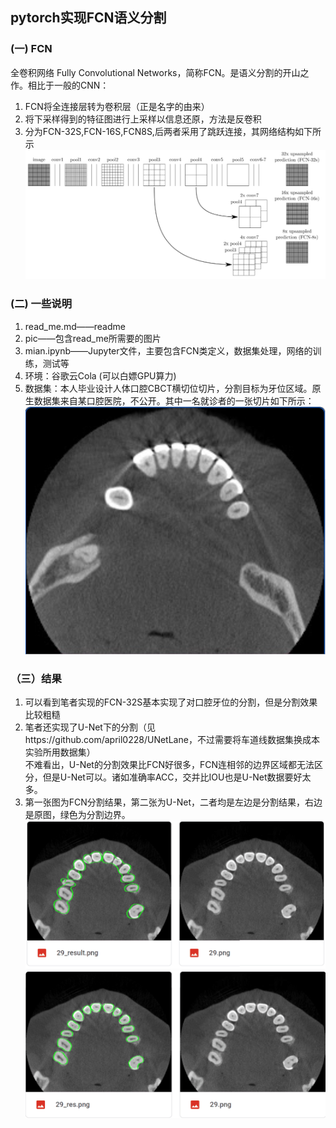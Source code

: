 
## **pytorch实现FCN语义分割**

### **(一) FCN**
全卷积网络 Fully Convolutional Networks，简称FCN。是语义分割的开山之作。相比于一般的CNN：
1. FCN将全连接层转为卷积层（正是名字的由来）
2. 将下采样得到的特征图进行上采样以信息还原，方法是反卷积
3. 分为FCN-32S,FCN-16S,FCN8S,后两者采用了跳跃连接，其网络结构如下所示
   ![avater](./pic/fcn.png)

### **(二) 一些说明**
1. read_me.md——readme
2. pic——包含read_me所需要的图片
3. mian.ipynb——Jupyter文件，主要包含FCN类定义，数据集处理，网络的训练，测试等
4. 环境：谷歌云Cola (可以白嫖GPU算力)
5. 数据集：本人毕业设计人体口腔CBCT横切位切片，分割目标为牙位区域。原生数据集来自某口腔医院，不公开。其中一名就诊者的一张切片如下所示：
   ![avater](./pic/0.png)

### **（三）结果**
1. 可以看到笔者实现的FCN-32S基本实现了对口腔牙位的分割，但是分割效果比较粗糙
2. 笔者还实现了U-Net下的分割（见https://github.com/april0228/UNetLane，不过需要将车道线数据集换成本实验所用数据集）   
   不难看出，U-Net的分割效果比FCN好很多，FCN连相邻的边界区域都无法区分，但是U-Net可以。诸如准确率ACC，交并比IOU也是U-Net数据要好太多。
3. 第一张图为FCN分割结果，第二张为U-Net，二者均是左边是分割结果，右边是原图，绿色为分割边界。
   ![avater](./pic/fcn_res.png)   
   ![avater](./pic/unet_res.png)

